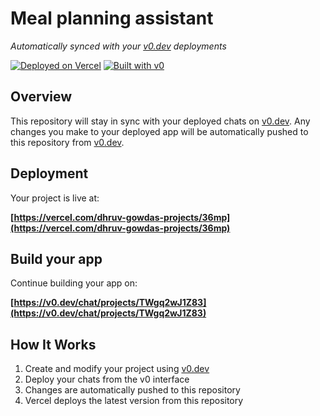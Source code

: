 # Meal planning assistant

*Automatically synced with your [v0.dev](https://v0.dev) deployments*

[![Deployed on Vercel](https://img.shields.io/badge/Deployed%20on-Vercel-black?style=for-the-badge&logo=vercel)](https://vercel.com/dhruv-gowdas-projects/36mp)
[![Built with v0](https://img.shields.io/badge/Built%20with-v0.dev-black?style=for-the-badge)](https://v0.dev/chat/projects/TWgq2wJ1Z83)

## Overview

This repository will stay in sync with your deployed chats on [v0.dev](https://v0.dev).
Any changes you make to your deployed app will be automatically pushed to this repository from [v0.dev](https://v0.dev).

## Deployment

Your project is live at:

**[https://vercel.com/dhruv-gowdas-projects/36mp](https://vercel.com/dhruv-gowdas-projects/36mp)**

## Build your app

Continue building your app on:

**[https://v0.dev/chat/projects/TWgq2wJ1Z83](https://v0.dev/chat/projects/TWgq2wJ1Z83)**

## How It Works

1. Create and modify your project using [v0.dev](https://v0.dev)
2. Deploy your chats from the v0 interface
3. Changes are automatically pushed to this repository
4. Vercel deploys the latest version from this repository